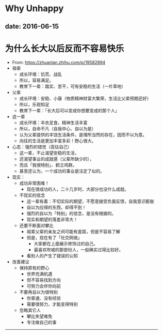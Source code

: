# Why Unhappy

date: 2016-06-15
---

# 为什么长大以后反而不容易快乐

- From: <https://zhuanlan.zhihu.com/p/19582894>
- 祖辈
    - 成长环境：饥荒、战乱
    - 所以，容易满足。
    - 教育下一辈：踏实、苦干，可有安稳的生活（一片草地）
- 父辈
    - 成长环境：安稳、小康（物质精神财富大繁荣，生活比父辈预期还好）
    - 所以，乐观知足
    - 教育下一辈：「长大后可以变成你想要变成的那个人」
- 这一辈
    - 成长环境：丰衣足食，精神生活丰富
    - 所以，自命不凡（自我中心、自以为是）
    - 认为父辈提供的丰饶生活条件，是理所当然的存在，因而不以为意。
    - 向往的生活是更加丰富多彩！野心很大。
- 心态：强烈的错觉（高估自己）
    - 这一辈，不止渴望安稳的生活，
    - 还渴望事业的成就感（父辈所缺少的），
    - 而且「我很特别」、鹤立鸡群。
    - 甚至还认为，一个成功的事业是注定了似的。
- 现实：
    - 成功非常困难！
        - 现在很成功的人，二十几岁时，大部分也没什么成就。
    - 不现实的信念
        - 这一辈有着：不切实际的期望，不愿意接受负面反馈，自我意识膨胀
        - 自以为应得的东西，却得不到！
        - 强烈的自以为「特别」的信念，是没有根据的。
        - 现实和期望的落差非常大！
    - 还要不断面对攀比
        - 祖辈父辈的亲友之间可能有差距，但是不容易了解
        - 但是，现在有了「社交网络」
            - 大家都在上面展示修饰过的自己。
            - 最喜欢吹嘘的那部份人，一般确实过得比较好。
        - 看别人的产生了错误的认知
- 改善建议
    - 保持原有的野心
        - 世界充满机遇
        - 但不容易找到方向
        - 可努力会伴你向前
    - 不要再自以为很特别
        - 你普通、没有经验
        - 需要很努力，才能变得特别
    - 忽略其它人
        - 攀比失望难免
        - 专注做自己的事

---
